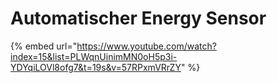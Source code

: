 # Automatischer Energy Sensor

{% embed url="https://www.youtube.com/watch?index=15&list=PLWqnUinimMN0oH5p3i-YDYqiLOVl8ofg7&t=19s&v=57RPxmVRrZY" %}
